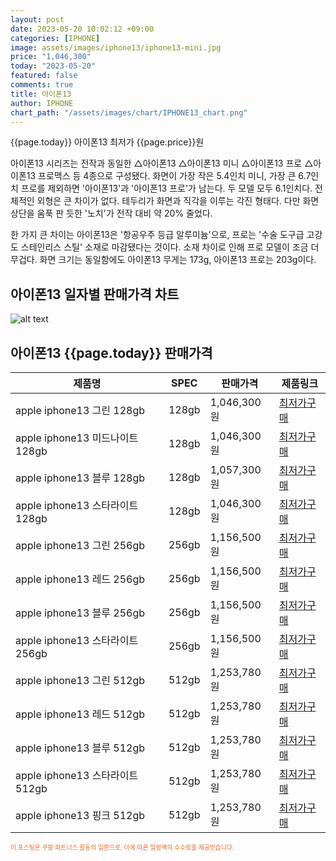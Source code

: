 ```yaml
---
layout: post
date: 2023-05-20 10:02:12 +09:00
categories: [IPHONE]
image: assets/images/iphone13/iphone13-mini.jpg
price: "1,046,300"
today: "2023-05-20"
featured: false
comments: true
title: 아이폰13
author: IPHONE
chart_path: "/assets/images/chart/IPHONE13_chart.png"
---
```


{{page.today}} 아이폰13 최저가 {{page.price}}원

아이폰13 시리즈는 전작과 동일한 △아이폰13 △아이폰13 미니 △아이폰13 프로 △아이폰13 프로맥스 등 4종으로 구성됐다. 
화면이 가장 작은 5.4인치 미니, 가장 큰 6.7인치 프로를 제외하면 '아이폰13'과 '아이폰13 프로'가 남는다. 두 모델 모두 6.1인치다.
전체적인 외형은 큰 차이가 없다. 테두리가 화면과 직각을 이루는 각진 형태다. 다만 화면 상단을 움푹 판 듯한 '노치'가 전작 대비 약 20% 줄었다.

한 가지 큰 차이는 아이폰13은 '항공우주 등급 알루미늄'으로, 프로는 '수술 도구급 고강도 스테인리스 스틸' 소재로 마감됐다는 것이다. 소재 차이로 인해 프로 모델이 조금 더 무겁다. 화면 크기는 동일함에도 아이폰13 무게는 173g, 아이폰13 프로는 203g이다.

## 아이폰13 일자별 판매가격 차트
![alt text]({{page.chart_path}} "아이폰13 판매가격 차트")

## 아이폰13 {{page.today}} 판매가격
<main>
<table id="rwd-table-large">
  <thead>
    <tr>
      <th>제품명</th>
      <th>SPEC</th>
      <th>판매가격</th>
      <th>제품링크</th>
    </tr>
  </thead>
  <tbody><tr>
        <td>apple iphone13 그린 128gb </td>
        <td>128gb</td>
        <td>1,046,300원</td>
        <td><a href='https://link.coupang.com/a/SOUTm' target='_blank'>최저가구매</a></td>
        </tr><tr>
        <td>apple iphone13 미드나이트 128gb </td>
        <td>128gb</td>
        <td>1,046,300원</td>
        <td><a href='https://link.coupang.com/a/SOU2r' target='_blank'>최저가구매</a></td>
        </tr><tr>
        <td>apple iphone13 블루 128gb </td>
        <td>128gb</td>
        <td>1,057,300원</td>
        <td><a href='https://link.coupang.com/a/SOU6A' target='_blank'>최저가구매</a></td>
        </tr><tr>
        <td>apple iphone13 스타라이트 128gb </td>
        <td>128gb</td>
        <td>1,046,300원</td>
        <td><a href='https://link.coupang.com/a/SOU9z' target='_blank'>최저가구매</a></td>
        </tr><tr>
        <td>apple iphone13 그린 256gb </td>
        <td>256gb</td>
        <td>1,156,500원</td>
        <td><a href='https://link.coupang.com/a/SOVki' target='_blank'>최저가구매</a></td>
        </tr><tr>
        <td>apple iphone13 레드 256gb </td>
        <td>256gb</td>
        <td>1,156,500원</td>
        <td><a href='https://link.coupang.com/a/SOVnU' target='_blank'>최저가구매</a></td>
        </tr><tr>
        <td>apple iphone13 블루 256gb </td>
        <td>256gb</td>
        <td>1,156,500원</td>
        <td><a href='https://link.coupang.com/a/SOVqc' target='_blank'>최저가구매</a></td>
        </tr><tr>
        <td>apple iphone13 스타라이트 256gb </td>
        <td>256gb</td>
        <td>1,156,500원</td>
        <td><a href='https://link.coupang.com/a/SOVsX' target='_blank'>최저가구매</a></td>
        </tr><tr>
        <td>apple iphone13 그린 512gb </td>
        <td>512gb</td>
        <td>1,253,780원</td>
        <td><a href='https://link.coupang.com/a/SOVvl' target='_blank'>최저가구매</a></td>
        </tr><tr>
        <td>apple iphone13 레드 512gb </td>
        <td>512gb</td>
        <td>1,253,780원</td>
        <td><a href='https://link.coupang.com/a/SOVxV' target='_blank'>최저가구매</a></td>
        </tr><tr>
        <td>apple iphone13 블루 512gb </td>
        <td>512gb</td>
        <td>1,253,780원</td>
        <td><a href='https://link.coupang.com/a/SOVAD' target='_blank'>최저가구매</a></td>
        </tr><tr>
        <td>apple iphone13 스타라이트 512gb </td>
        <td>512gb</td>
        <td>1,253,780원</td>
        <td><a href='https://link.coupang.com/a/SOVCL' target='_blank'>최저가구매</a></td>
        </tr><tr>
        <td>apple iphone13 핑크 512gb </td>
        <td>512gb</td>
        <td>1,253,780원</td>
        <td><a href='https://link.coupang.com/a/SOVEZ' target='_blank'>최저가구매</a></td>
        </tr></tbody>
</table>
</main>
<div style="color:#e56a2c;font-size: 0.7em;" >
이 포스팅은 쿠팡 파트너스 활동의 일환으로, 이에 따른 일정액의 수수료를 제공받습니다.
</div>
